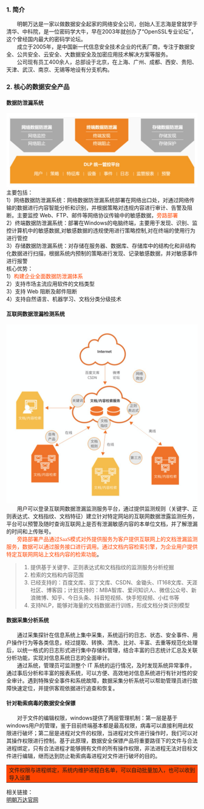 ### 1. 简介
&emsp;&emsp;明朝万达是一家以做数据安全起家的网络安全公司，创始人王志海是曾就学于清华、中科院，是一位密码学大牛，早在2003年就创办了“OpenSSL专业论坛”，这个曾经国内最大的密码学论坛。  
&emsp;&emsp;成立于2005年，是中国新一代信息安全技术企业的代表厂商，专注于数据安全、公共安全、云安全、大数据安全及加密应用技术解决方案等服务。  
&emsp;&emsp;公司现有员工400余人，总部设于北京，在上海、广州、成都、西安、贵阳、天津、武汉、南京、无锡等地设有分支机构。

### 2. 核心的数据安全产品
#### 数据防泄漏系统
![avatar](/img/数据安全之明朝万达之数据泄漏.png)
主要包括：  
1）网络数据防泄漏系统：网络数据防泄漏系统部署在网络出口处，对通过网络传输的数据进行内容智能分析和识别，并根据策略对违规内容进行审计、告警及阻断。主要监控 Web、FTP、邮件等网络协议传输中的敏感数据，<font color=#FF4500 face="黑体">旁路部署</font>  
2）终端数据防泄漏系统：部署在Windows的电脑终端，主要用于发现、识别、监控计算机中的敏感数据,对敏感数据的违规使用进行策略控制,对在终端的使用行为进行管控  
3）存储数据防泄漏系统：对存储在服务器、数据库、存储库中的结构化和非结构化数据进行扫描，根据系统内预制的策略进行发现、记录敏感数据，并对敏感事件进行报警  
核心优势：  
1）<font color=#FF4500 face="黑体">构建企业全面数据防泄漏体系</font>  
2）支持市场主流应用软件的文档类型  
3）支持 Web 阻断及邮件阻断  
4）支持自然语言、机器学习、文档分类分级技术  

#### 互联网数据泄漏检测系统
![avatar](/img/数据安全之明朝万达之互联网数据泄漏.png)
&emsp;&emsp;用户可以登录互联网数据泄漏监测服务平台，通过提供监测规则（关键字、正则表达式、文档指纹、文档特征）建立针对特定网站的互联网数据泄露监测任务，平台可以预警及随时查询互联网上是否有泄漏敏感内容的本单位文档，并了解泄漏的时间和上传账号。  
&emsp;&emsp;<font color=#FF4500 face="黑体">旁路部署产品通过SaaS模式对外提供服务为客户提供互联网上的文档泄漏监测服务，数据可以通过服务接口进行调用。通过文档内容检索引擎，为企业用户提供特定互联网网站上文档内容的检索功能</font>。  
>1) 提供基于关键字、正则表达式和文档指纹的监测服务分析挖掘  
>2) 检索的文档和内容范围  
>3) 已经支持的：百度文库、豆丁文库、CSDN、金锄头、IT168文库、天涯社区、博客园；计划支持的：MBA智库、爱问知识人、微信公众号、新浪微博、知乎、今日头条、抖音短视频、快手短视频、小红书等  
>4) 支持NLP，能够对海量的文档数据进行训练，形成文档分类识别模型  

#### 数据采集分析系统
&emsp;&emsp;通过采集探针在信息系统上集中采集，系统运行的日志、状态、安全事件、用户操作行为等各类信息，经过提取、转换、清洗、比对、丰富、去重等规范化处理后，以统一格式的日志形式进行集中存储和管理，结合丰富的日志统计汇总及关联分析功能，实现对信息系统日志的全面审计。  
&emsp;&emsp;通过系统，管理员可监测整个 IT 系统的运行情况，及时发现系统异常事件，通过事后分析和丰富的报表系统，可以方便、高效地对信息系统进行有针对性的安全审计。遇到特殊安全事件和系统故障，数据采集分析系统可以帮助管理员进行故障快速定位，并提供客观依据进行追查和恢复。
#### 针对勒索病毒的数据安全保镖
&emsp;&emsp;对于文件的编辑权限，windows提供了两层管理机制：第一层是基于windows用户的管理，鉴于目前终端基本都是最高权限，病毒可以直接利用此权限进行破坏；第二层是进程对文件的权限，当进程对文件进行操作时，我们可以对其操作权限进行控制。基于此原理，数据安全保镖产品将重要路径下的文件与合法进程绑定，只有合法进程才能够拥有文件的所有操作权限，非法进程无法对目标文件进行编辑，继而达到防止勒索病毒进程对文件进行破坏的目的。  

<table><tr><td bgcolor=#FF4500  face="黑体">文件权限与进程绑定，系统内维护进程白名单，可以自动批量加入，也可以收到导入设置</td></tr></table>

相关链接：  
[明朝万达官网](http://www.wondersoft.cn)